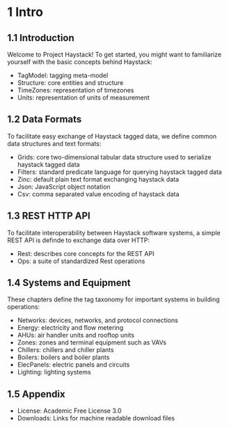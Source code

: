 # 1 Intro

## 1.1 Introduction

Welcome to Project Haystack! To get started, you might want to familiarize yourself with the basic concepts behind Haystack:

+ TagModel: tagging meta-model
+ Structure: core entities and structure
+ TimeZones: representation of timezones
+ Units: representation of units of measurement

## 1.2 Data Formats
To facilitate easy exchange of Haystack tagged data, we define common data structures and text formats:

+ Grids: core two-dimensional tabular data structure used to serialize haystack tagged data
+ Filters: standard predicate language for querying haystack tagged data
+ Zinc: default plain text format exchanging haystack data
+ Json: JavaScript object notation
+ Csv: comma separated value encoding of haystack data

## 1.3 REST HTTP API
To facilitate interoperability between Haystack software systems, a simple REST API is definde to exchange data over HTTP:

+ Rest: describes core concepts for the REST API
+ Ops: a suite of standardized Rest operations

## 1.4 Systems and Equipment
These chapters define the tag taxonomy for important systems in building operations:

+ Networks: devices, networks, and protocol connections
+ Energy: electricity and flow metering
+ AHUs: air handler units and rooftop units
+ Zones: zones and terminal equipment such as VAVs
+ Chillers: chillers and chiller plants
+ Boilers: boilers and boiler plants
+ ElecPanels: electric panels and circuits
+ Lighting: lighting systems

## 1.5 Appendix
+ License: Academic Free License 3.0
+ Downloads: Links for machine readable download files
